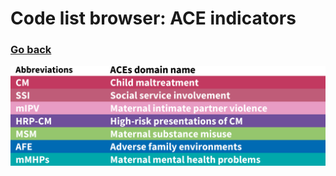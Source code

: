 # Code list browser: ACE indicators
### [Go back](https://shabeer-syed.github.io/ACEs/)
![alt text](https://raw.githubusercontent.com/shabeer-syed/ACEs/main/domains%20abbreviations.png "domains")

<div class="flourish-embed flourish-table" data-src="visualisation/7018703"><script src="https://public.flourish.studio/resources/embed.js"></script></div>